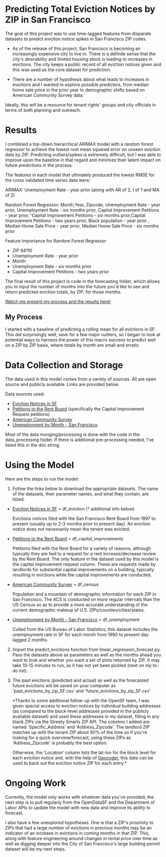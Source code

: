 # Predicting Total Eviction Notices by ZIP in San Francisco

The goal of this project was to use time-lagged features from disparate datasets to predict eviction notice spikes in San Francisco ZIP codes.

- As of the release of this project, San Francisco is becoming an increasingly expensive city to live in. There is a definite sense that the city's desirability and limited housing stock is leading to increases in evictions. The city keeps a public record of all eviction notices given and this was used as the core dataset for prediction.

- There are a number of hypothesis about what leads to increases in evictions and I wanted to explore possible predictors, from median home sale price in the prior year to demographic shifts based on American Community Survey data.



Ideally, this will be a resource for tenant rights' groups and city officials in terms of both planning and outreach.


# Results
I combined a top-down hierarchical ARIMAX model with a random forest regressor to achieve the lowest root mean squared error on unseen eviction data by ZIP. Predicting outliers/spikes is extremely difficult, but I was able to improve upon the baseline in that regard and minimize their latent impact on future predictions in the process.

The features in each model that ultimately produced the lowest RMSE for the cross validated time series data were:

ARIMAX: Unemployment Rate - year prior (along with AR of 2, I of 1 and MA of 2)

Random Forest Regressor:
Month,Year, Zipcode, Unemployment Rate - year prior, Unemployment Rate - six months prior, Capital Improvement Petitions - year prior, 'Capital Improvement Petitions - six months prior,Capital Improvement Petitions - two years prior, Black population - year prior , Median Home Sale Price - year prior, Median Home Sale Price - six months prior

Feature Importance for Random Forest Regressor
- ZIP 94110
- Unemployment Rate - year prior
- Month
- Unemployment Rate - six months prior
- Capital Improvement Petitions - two years prior


The final result of this project is code in the forecasting folder, which allows you to input the number of months into the future you'd like to see and return predicted eviction totals, by ZIP, for those months.

[Watch me present my process and the results here!](https://youtu.be/MZoeI4p_Hq8?t=4977)

## My Process
I started with a baseline of predicting a rolling mean for all evictions in SF. This did surprisingly well, save for a few major outliers, so I began to look at potential ways to harness the power of this macro success to predict well on a ZIP by ZIP basis, where totals by month are small and erratic.


# Data Collection and Storage
The data used in this model comes from a variety of sources. All are open source and publicly available. Links are provided below.

Data sources used:

- [Eviction Notices in SF](https://data.sfgov.org/Housing-and-Buildings/Eviction-Notices/5cei-gny5/data)
- [Petitions to the Rent Board](https://data.sfgov.org/Housing-and-Buildings/Petitions-to-the-Rent-Board/6swy-cmkq) (specifically the Capital Improvement Request petitions)
- [American Community Survey](https://factfinder.census.gov/faces/nav/jsf/pages/community_facts.xhtml?src=bkmk)
- [Unemployment by Month - San Francisco](https://fred.stlouisfed.org/series/CASANF0URN)

Most of the data munging/processing is done with the code in the data_processing folder. If there is additional pre-processing needed, I've listed this in the doc string.



# Using the Model
Here are the steps to run the model:

1. Follow the links below to download the appropriate datasets. The name of the datasets, their parameter names, and what they contain, are listed.

- [Eviction Notices in SF](https://data.sfgov.org/Housing-and-Buildings/Eviction-Notices/5cei-gny5/data) = df_eviction (* additional info below)

   Evictions notices filed with the San Francisco Rent Board from 1997 to present (usually up to 2-3 months prior to present day). An eviction notice does not necessarily mean the tenant was evicted.


- [Petitions to the Rent Board](https://data.sfgov.org/Housing-and-Buildings/Petitions-to-the-Rent-Board/6swy-cmkq) = df_capital_improvements

   Petitions filed with the Rent Board for a variety of reasons, although typically they are tied to a request for a rent increase/decrease review by the Rent Board. The only feature in the dataset used by this model is the capital improvement request column. These are requests made by landlords for substantial capital improvements on a building, typically resulting in evictions while the capital improvements are conducted.


- [American Community Survey](https://factfinder.census.gov/faces/nav/jsf/pages/community_facts.xhtml?src=bkmk) = df_census

   Population and a mountain of demographic information for each ZIP in San Francisco. The ACS is conducted on more regular intervals than the US Census so as to provide a more accurate understanding of the current demographic makeup of U.S. ZIPs/counties/cities/states.

- [Unemployment by Month - San Francisco](https://fred.stlouisfed.org/series/CASANF0URN) = df_unemployment

   Culled from the US Bureau of Labor Statistics, this dataset includes the unemployment rate in SF for each month from 1990 to present day lagged 2 months.


2. Import the predict_evictions function from linear_regression_forecast.py. Pass the datasets above as parameters as well as the months ahead you want to look and whether you want a set of plots returned by ZIP. It may take 10-15 minutes to run, as it has not yet been pickled (next on my to-do list).

3. The past evictions (predicted and actual) as well as the forecasted future evictions will be saved on your computer as 'past_evictions_by_zip_SF.csv' and 'future_evictions_by_zip_SF.csv'



   *Thanks to some additional follow-up with the OpenSF team, I was given special access to eviction notices by individual building addresses (as compared to the block-level addresses provided in the publicly available dataset) and used these addresses in my dataset, filling in any blank ZIPs via the Streety Smarts ZIP API. The columns I added are named 'Specific_Address' and 'Address_Zipcode'. The landlord ZIP matches up with the tenant ZIP about 90% of the time so if you're looking for a quick overview/forecast, using these ZIPs as 'Address_Zipcode' is probably the best option.

   Otherwise, the 'Location' column lists the lat-lon for the block level for each eviction notice and, with the help of [Geocoder](https://chrisalbon.com/python/geocoding_and_reverse_geocoding.html), this data can be used to back out the eviction notice ZIP for each entry.*


# Ongoing Work
Currently, the model only works with whatever data you've provided; the next step is to pull regularly from the OpenDataSF and the Department of Labor APIs to update the model with new data and improve its ability to forecast.

I also have a few unexplored hypotheses. One is that a ZIP's proximity to ZIPs that had a large number of evictions in previous months may be an indicator of an increase in evictions in coming months in that ZIP. This, along with feature engineering around changes in rental price over time as well as digging deeper into the City of San Francisco's large building permit dataset will be my next steps.
